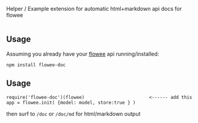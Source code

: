 Helper / Example extension for automatic html+markdown api docs for flowee 

<img alt='' src='https://travis-ci.org/coderofsalvation/flowee-doc.svg'/>

## Usage

Assuming you already have your [flowee](https://npmjs.org/flowee) api running/installed:

    npm install flowee-doc

## Usage

    require('flowee-doc')(flowee)                        <------ add this
    app = flowee.init( {model: model, store:true } )

then surf to `/doc` or `/doc/md` for html/markdown output

